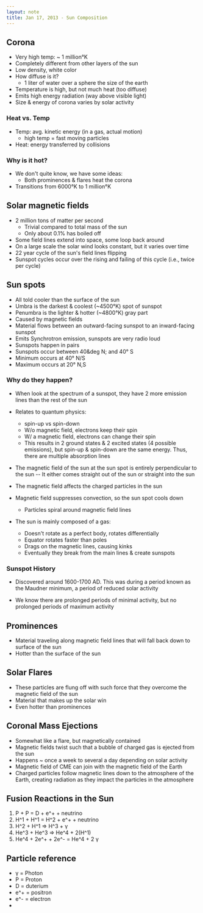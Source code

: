 ```yaml
---
layout: note
title: Jan 17, 2013 - Sun Composition
---
```


## Corona
- Very high temp: ~ 1 million&deg;K
- Completely different from other layers of the sun
- Low density, white color
- How diffuse is it?
	- 1 liter of water over a sphere the size of the earth
- Temperature is high, but not much heat (too diffuse)
- Emits high energy radiation (way above visible light)
- Size & energy of corona varies by solar activity

### Heat vs. Temp
- Temp: avg. kinetic energy (in a gas, actual motion)
	- high temp = fast moving particles
- Heat: energy transferred by collisions

### Why is it hot?
- We don't quite know, we have some ideas:
	- Both prominences & flares heat the corona
- Transitions from 6000&deg;K to 1 million&deg;K

## Solar magnetic fields
- 2 million tons of matter per second
	- Trivial compared to total mass of the sun
	- Only about 0.1% has boiled off
- Some field lines extend into space, some loop back around
- On a large scale the solar wind looks constant, but it varies over time
- 22 year cycle of the sun's field lines flipping
- Sunspot cycles occur over the rising and failing of this cycle (i.e., twice per cycle)

## Sun spots
- All told cooler than the surface of the sun
- Umbra is the darkest & coolest (~4500&deg;K) spot of sunspot
- Penumbra is the lighter & hotter (~4800&deg;K) gray part
- Caused by magnetic fields
- Material flows between an outward-facing sunspot to an inward-facing sunspot
- Emits Synchrotron emission, sunspots are very radio loud
- Sunspots happen in pairs
- Sunspots occur between 40&deg N; and 40&deg; S
- Minimum occurs at 40&deg; N/S
- Maximum occurs at 20&deg; N,S

### Why do they happen?

- When look at the spectrum of a sunspot, they have 2 more emission lines than the rest of the sun

- Relates to quantum physics:
	- spin-up vs spin-down
	- W/o magnetic field, electrons keep their spin
	- W/ a magnetic field, electrons can change their spin
	- This results in 2 ground states & 2 excited states (4 possible emissions), but spin-up & spin-down are the same energy.  Thus, there are multiple absorption lines

- The magnetic field of the sun at the sun spot is entirely perpendicular to the sun -- It either comes straight out of the sun or straight into the sun

- The magnetic field affects the charged particles in the sun

- Magnetic field suppresses convection, so the sun spot cools down
	- Particles spiral around magnetic field lines

- The sun is mainly composed of a gas:
	- Doesn't rotate as a perfect body, rotates differentially
	- Equator rotates faster than poles
	- Drags on the magnetic lines, causing kinks
	- Eventually they break from the main lines & create sunspots

### Sunspot History
- Discovered around 1600-1700 AD. This was during a period known as the Maudner minimum, a period of reduced solar activity

- We know there are prolonged periods of minimal activity, but no prolonged periods of maximum activity


## Prominences
- Material traveling along magnetic field lines that will fall back down to surface of the sun
- Hotter than the surface of the sun

## Solar Flares
- These particles are flung off with such force that they overcome the magnetic field of the sun
- Material that makes up the solar win
- Even hotter than prominences

## Coronal Mass Ejections
- Somewhat like a flare, but magnetically contained
- Magnetic fields twist such that a bubble of charged gas is ejected from the sun
- Happens ~ once a week to several a day depending on solar activity
- Magnetic field of CME can join with the magnetic field of the Earth
- Charged particles follow magnetic lines down to the atmosphere of the Earth, creating radiation as they impact the particles in the atmosphere

## Fusion Reactions in the Sun
1. P + P = D + e^+ + neutrino
2. H^1 + H^1 = H^2 + e^+ + neutrino
3. H^2 + H^1 => H^3 + &gamma;
3. He^3 + He^3 => He^4 + 2(H^1)
4. He^4 + 2e^+ + 2e^- = He^4 + 2 &gamma;

## Particle reference
- &gamma; = Photon
- P = Proton
- D = duterium
- e^+ = positron
- e^- = electron
-

